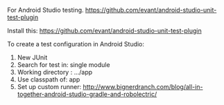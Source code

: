 For Android Studio testing. https://github.com/evant/android-studio-unit-test-plugin

Install this: https://github.com/evant/android-studio-unit-test-plugin

To create a test configuration in Android Studio:

1. New JUnit 
2. Search for test in: single module
3. Working directory : .../app
4. Use classpath of: app
5. Set up custom runner: http://www.bignerdranch.com/blog/all-in-together-android-studio-gradle-and-robolectric/